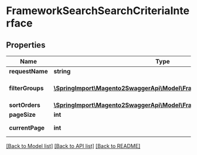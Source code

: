 # FrameworkSearchSearchCriteriaInterface

## Properties
Name | Type | Description | Notes
------------ | ------------- | ------------- | -------------
**requestName** | **string** |  | 
**filterGroups** | [**\SpringImport\Magento2SwaggerApi\Model\FrameworkSearchFilterGroup[]**](FrameworkSearchFilterGroup.md) | A list of filter groups. | 
**sortOrders** | [**\SpringImport\Magento2SwaggerApi\Model\FrameworkSortOrder[]**](FrameworkSortOrder.md) | Sort order. | [optional] 
**pageSize** | **int** | Page size. | [optional] 
**currentPage** | **int** | Current page. | [optional] 

[[Back to Model list]](../README.md#documentation-for-models) [[Back to API list]](../README.md#documentation-for-api-endpoints) [[Back to README]](../README.md)



